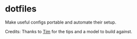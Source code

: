 # dotfiles

Make useful configs portable and automate their setup.

Credits: Thanks to [Tim](https://github.com/tasandberg) for the tips and a model to build against.
